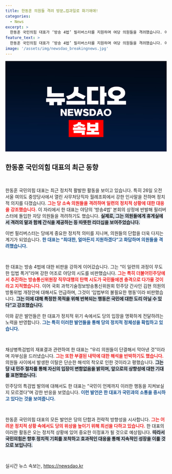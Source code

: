 ```yaml
---
title: 한동훈 의원들 격려 방문…컵과일로 화기애애!
categories:
  - News
excerpt: >
  한동훈 국민의힘 대표가 ‘방송 4법’ 필리버스터를 지원하며 여당 의원들을 격려했습니다. 야당의 입법 폭거를 비판한 그는 당내 단결과 국민의 상식을 강조하며 강력한 대응 의지를 드러냈습니다. 클릭해서 더 깊은 이야기로 들어가 보세요!
feature_text: >
  한동훈 국민의힘 대표가 ‘방송 4법’ 필리버스터를 지원하며 여당 의원들을 격려했습니다. 야당의 입법 폭거를 비판한 그는 당내 단결과 국민의 상식을 강조하며 강력한 대응 의지를 드러냈습니다. 클릭해서 더 깊은 이야기로 들어가 보세요!
image: '/assets/img/newsdao_breakingnews.jpg'
---
```


<p><img src="/assets/img/newsdao_breakingnews.jpg" alt="flaretime 속보" /></p>

<h2 data-ke-size="size26">한동훈 국민의힘 대표의 최근 동향</h2>

<p data-ke-size="size16">&nbsp;</p>

<p>한동훈 국민의힘 대표는 최근 정치적 활발한 활동을 보이고 있습니다. 특히 26일 오전 서울 여의도 중앙당사에서 열린 사무처당직자 월례조회에서 강한 인사말을 전하며 정치적 의지를 다졌습니다. <b><span style="color: #ee2323;">그는 당 소속 의원들을 격려하며 일련의 정치적 상황에 대한 대응을 강조했습니다.</span></b> 이 자리에서 한 대표는 야당의 '방송4법' 본회의 상정에 반발해 필리버스터에 돌입한 자당 의원들을 격려하기도 했습니다. <b><span style="background-color: #21538527;">실제로, 그는 의원들에게 휴게실에서 격려의 말과 함께 간식을 제공하는 등 따뜻한 리더십을 보여주었습니다.</span></b> </p>

<p>이번 필리버스터는 당에게 중요한 정치적 의미를 지니며, 의원들의 단합을 더욱 다지는 계기가 되었습니다. <b><span style="color: #1a5490;">한 대표는 “최대한, 얼마든지 지원하겠다”고 화답하며 의원들을 격려했습니다.</span></b> </p>

<p data-ke-size="size16">&nbsp;</p>

<p>한 대표는 방송 4법에 대한 비판을 강하게 이어갔습니다. 그는 “이 일련의 과정이 무도한 입법 폭거”라며 강한 어조로 야당의 시도를 비판했습니다. <b><span style="color: #ee2323;">그는 특히 더불어민주당에서 추진하는 방송통신위원장 직무대행의 탄핵 시도가 국민들에겐 충격으로 다가올 것이라고 지적했습니다.</span></b> 이어 국회 과학기술정보방송통신위원회 민주당 간사인 김현 의원의 방통위법 개정안에 대해서도 언급하며, 그것이 ‘입법부의 불필요한 행동’이라 비판했습니다. <b><span style="background-color: #21538527;">그는 이에 대해 특정한 목적을 위해 반복되는 행동은 국민에 대한 도리 아닐 수 있다”고 강조했습니다.</span></b> </p>

<p>이와 같은 발언들은 한 대표가 정치적 위기 속에서도 당의 입장을 명확하게 전달하려는 노력을 반영합니다. <b><span style="color: #1a5490;">그는 특히 이러한 발언들을 통해 당의 정치적 정체성을 확립하고 있습니다.</span></b></p>

<p data-ke-size="size16">&nbsp;</p>

<p>채상병특검법의 재표결과 관련하여 한 대표는 “우리 의원들이 단결해서 막아낸 것”이라며 자부심을 드러냈습니다. <b><span style="color: #ee2323;">그는 또한 부결된 내막에 대한 해석을 반박하기도 했습니다.</span></b> 의원들 사이에서 발생한 이탈은 단순한 해석의 착오로 인한 것이라고 평했습니다. <b><span style="background-color: #21538527;">그는 당 내 민주 절차를 통해 자신의 입장이 변함없음을 밝히며, 앞으로의 상향성에 대한 기대를 표현했습니다.</span></b> </p>

<p>민주당의 특검법 발의에 대해서도 한 대표는 “국민이 언제까지 이러한 행동을 지켜보실지 모르겠다”며 강한 반응을 보였습니다. <b><span style="color: #1a5490;">이런 발언은 한 대표가 국민과의 소통을 중시하고 있다는 것을 보여줍니다.</span></b> </p>

<p data-ke-size="size16">&nbsp;</p>

<p>한동훈 국민의힘 대표의 모든 발언은 당의 단합과 전략적 방향성을 시사합니다. <b><span style="color: #ee2323;">그는 어려운 정치적 상황 속에서도 당의 위상을 높이기 위해 최선을 다하고 있습니다.</span></b> 한 대표의 이러한 활동은 오는 정치적 상황에 있어 중요한 이정표가 될 것으로 예상됩니다. <b><span style="background-color: #21538527;">따라서 국민의힘은 향후 정치적 기회를 포착하고 효과적인 대응을 통해 지속적인 성장을 이룰 것으로 보입니다.</span></b></p>

<p data-ke-size="size16">&nbsp;</p>
실시간 뉴스 속보는, <a href="https://newsdao.kr" rel="dofollow">https://newsdao.kr</a>



